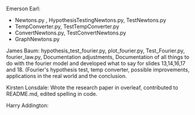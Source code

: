 Emerson Earl:
- Newtons.py , HypothesisTestingNewtons.py, TestNewtons.py
- TempConverter.py, TestTempConverter.py
- ConvertNewtons.py, TestConvertNewtons.py
- GraphNewtons.py

James Baum: hypothesis_test_fourier.py, plot_fourier.py, Test_Fourier.py, fourier_law.py, Documentation adjustments, Documentation of all things to do with the fourier model and developed what to say for slides 13,14,16,17 and 18. (Fourier's hypothesis test, temp converter, possible improvements, applications in the real world and the conclusion.

Kirsten Lonsdale:
Wrote the research paper in overleaf, contributed to README.md, edited spelling in code.

Harry Addington:
